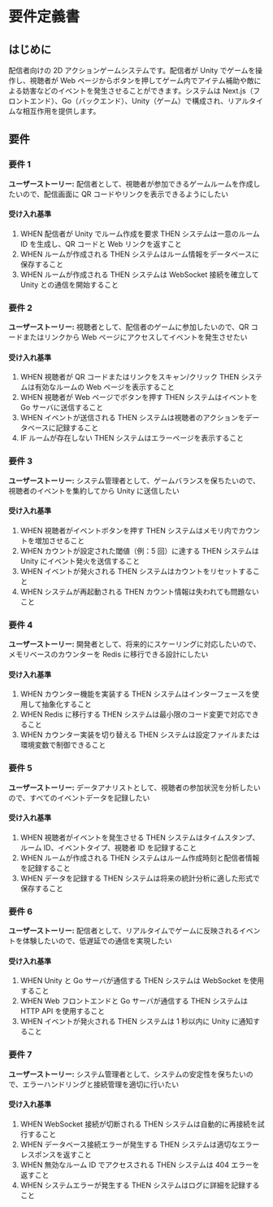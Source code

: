 # 要件定義書

## はじめに

配信者向けの 2D アクションゲームシステムです。配信者が Unity でゲームを操作し、視聴者が Web ページからボタンを押してゲーム内でアイテム補助や敵による妨害などのイベントを発生させることができます。システムは Next.js（フロントエンド）、Go（バックエンド）、Unity（ゲーム）で構成され、リアルタイムな相互作用を提供します。

## 要件

### 要件 1

**ユーザーストーリー:** 配信者として、視聴者が参加できるゲームルームを作成したいので、配信画面に QR コードやリンクを表示できるようにしたい

#### 受け入れ基準

1. WHEN 配信者が Unity でルーム作成を要求 THEN システムは一意のルーム ID を生成し、QR コードと Web リンクを返すこと
2. WHEN ルームが作成される THEN システムはルーム情報をデータベースに保存すること
3. WHEN ルームが作成される THEN システムは WebSocket 接続を確立して Unity との通信を開始すること

### 要件 2

**ユーザーストーリー:** 視聴者として、配信者のゲームに参加したいので、QR コードまたはリンクから Web ページにアクセスしてイベントを発生させたい

#### 受け入れ基準

1. WHEN 視聴者が QR コードまたはリンクをスキャン/クリック THEN システムは有効なルームの Web ページを表示すること
2. WHEN 視聴者が Web ページでボタンを押す THEN システムはイベントを Go サーバに送信すること
3. WHEN イベントが送信される THEN システムは視聴者のアクションをデータベースに記録すること
4. IF ルームが存在しない THEN システムはエラーページを表示すること

### 要件 3

**ユーザーストーリー:** システム管理者として、ゲームバランスを保ちたいので、視聴者のイベントを集約してから Unity に送信したい

#### 受け入れ基準

1. WHEN 視聴者がイベントボタンを押す THEN システムはメモリ内でカウントを増加させること
2. WHEN カウントが設定された閾値（例：5 回）に達する THEN システムは Unity にイベント発火を送信すること
3. WHEN イベントが発火される THEN システムはカウントをリセットすること
4. WHEN システムが再起動される THEN カウント情報は失われても問題ないこと

### 要件 4

**ユーザーストーリー:** 開発者として、将来的にスケーリングに対応したいので、メモリベースのカウンターを Redis に移行できる設計にしたい

#### 受け入れ基準

1. WHEN カウンター機能を実装する THEN システムはインターフェースを使用して抽象化すること
2. WHEN Redis に移行する THEN システムは最小限のコード変更で対応できること
3. WHEN カウンター実装を切り替える THEN システムは設定ファイルまたは環境変数で制御できること

### 要件 5

**ユーザーストーリー:** データアナリストとして、視聴者の参加状況を分析したいので、すべてのイベントデータを記録したい

#### 受け入れ基準

1. WHEN 視聴者がイベントを発生させる THEN システムはタイムスタンプ、ルーム ID、イベントタイプ、視聴者 ID を記録すること
2. WHEN ルームが作成される THEN システムはルーム作成時刻と配信者情報を記録すること
3. WHEN データを記録する THEN システムは将来の統計分析に適した形式で保存すること

### 要件 6

**ユーザーストーリー:** 配信者として、リアルタイムでゲームに反映されるイベントを体験したいので、低遅延での通信を実現したい

#### 受け入れ基準

1. WHEN Unity と Go サーバが通信する THEN システムは WebSocket を使用すること
2. WHEN Web フロントエンドと Go サーバが通信する THEN システムは HTTP API を使用すること
3. WHEN イベントが発火される THEN システムは 1 秒以内に Unity に通知すること

### 要件 7

**ユーザーストーリー:** システム管理者として、システムの安定性を保ちたいので、エラーハンドリングと接続管理を適切に行いたい

#### 受け入れ基準

1. WHEN WebSocket 接続が切断される THEN システムは自動的に再接続を試行すること
2. WHEN データベース接続エラーが発生する THEN システムは適切なエラーレスポンスを返すこと
3. WHEN 無効なルーム ID でアクセスされる THEN システムは 404 エラーを返すこと
4. WHEN システムエラーが発生する THEN システムはログに詳細を記録すること

